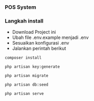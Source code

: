 ### POS System

### Langkah install
- Download Project ini
- Ubah file .env.example menjadi .env
- Sesuaikan konfigurasi .env
- Jalankan perintah berikut

```
composer install

php artisan key:generate

php artisan migrate

php artisan db:seed

php artisan serve

```
